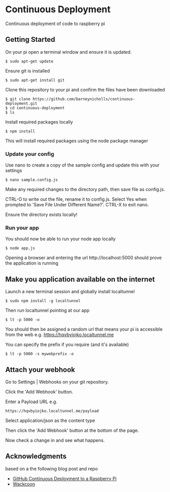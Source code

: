 # Continuous Deployment

Continuous deployment of code to raspberry pi

## Getting Started

On your pi open a terminal window and ensure it is updated.

```
$ sudo apt-get update
```

Ensure git is installed

```
$ sudo apt-get install git
```

Clone this repository to your pi and confirm the files have been downloaded

```
$ git clone https://github.com/barneynicholls/continuous-deployment.git
$ cd continuous-deployment
$ ls
```

Install required packages locally

```
$ npm install
```

This will install required packages using the node package manager

### Update your config 

Use nano to create a copy of the sample config and update this with your settings

```
$ nano sample.config.js
```

Make any required changes to the directory path, then save file as config.js.

CTRL-O to write out the file, rename it to config.js.  Select Yes when prompted to 'Save File Under Different Name?'.  CTRL-X to exit nano.

Ensure the directory exists locally!


### Run your app 

You should now be able to run your node app locally

```
$ node app.js
```

Opening a browser and entering the url http://localhost:5000 should prove the application is running


## Make you application available on the internet

Launch a new terminal session and globally install localtunnel

```
$ sudo npm install -g localtunnel
```

Then run localtunnel pointing at our app

```
$ lt -p 5000 -o
```

You should then be assigned a random url that means your pi is accessible from the web e.g. https://hqvbyiojko.localtunnel.me

You can specify the prefix if you require (and it's available)

```
$ lt -p 5000 -s mywebprefix -o
```

## Attach your webhook 

Go to Settings | Webhooks on your git repository.

Click the 'Add Webhook' button.

Enter a Payload URL e.g.

```
https://hqvbyiojko.localtunnel.me/payload
```

Select application/json as the content type

Then click the 'Add Webhook' button at the bottom of the page.

Now check a change in and see what happens.

## Acknowledgments

based on a the following blog post and repo

* [GitHub Continuous Deployment to a Raspberry Pi](https://dzone.com/articles/github-continuous-deployment-to-a-raspberry-pi)
* [Wackcoon](https://raw.githubusercontent.com/DanielEgan/wackcoon-hook)